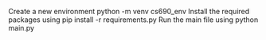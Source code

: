 Create a new environment python -m venv cs690_env
Install the required packages using pip install -r requirements.py
Run the main file using python main.py
